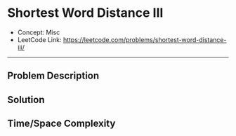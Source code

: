 # Shortest Word Distance III

- Concept: Misc
- LeetCode Link: https://leetcode.com/problems/shortest-word-distance-iii/

---

## Problem Description

## Solution

## Time/Space Complexity

